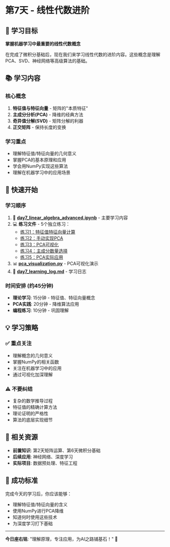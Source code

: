 # 第7天 - 线性代数进阶

## 🎯 学习目标
**掌握机器学习中最重要的线性代数概念**

在完成了微积分基础后，现在我们来学习线性代数的进阶内容。这些概念是理解PCA、SVD、神经网络等高级算法的基础。

## 📚 学习内容

### 核心概念
1. **特征值与特征向量** - 矩阵的"本质特征"
2. **主成分分析(PCA)** - 降维的经典方法
3. **奇异值分解(SVD)** - 矩阵分解的利器
4. **正交矩阵** - 保持长度的变换

### 学习重点
- 理解特征值/特征向量的几何意义
- 掌握PCA的基本原理和应用
- 学会用NumPy实现这些算法
- 理解在机器学习中的应用场景

## 🚀 快速开始

### 学习顺序
1. 📓 **[day7_linear_algebra_advanced.ipynb](./day7_linear_algebra_advanced.ipynb)** - 主要学习内容
2. 💻 **练习文件** - 5个独立练习：
   - [练习1：特征值特征向量计算](./练习1_特征值特征向量计算.py)
   - [练习2：手动实现PCA](./练习2_手动实现PCA.py)
   - [练习3：PCA可视化](./练习3_PCA可视化.py)
   - [练习4：主成分数量选择](./练习4_主成分数量选择.py)
   - [练习5：PCA实际应用](./练习5_PCA实际应用.py)
3. 📊 **[pca_visualization.py](./pca_visualization.py)** - PCA可视化演示
4. 📝 **[day7_learning_log.md](./day7_learning_log.md)** - 学习日志

### 时间安排 (约45分钟)
- **理论学习**: 15分钟 - 特征值、特征向量概念
- **PCA实践**: 20分钟 - 降维算法应用
- **编程练习**: 10分钟 - 巩固理解

## 💡 学习策略

### ✅ 重点关注
- 理解概念的几何意义
- 掌握NumPy的相关函数
- 关注在机器学习中的应用
- 通过可视化加深理解

### ⚠️ 不要纠结
- 复杂的数学推导过程
- 特征值的精确计算方法
- 理论证明的严格性
- 算法的底层实现细节

## 🔗 相关资源

- **前置知识**: 第2天矩阵运算、第6天微积分基础
- **后续应用**: 神经网络、深度学习
- **实际项目**: 数据预处理、特征工程

## 🎯 成功标准

完成今天的学习后，你应该能够：
- 理解特征值/特征向量的含义
- 使用NumPy进行PCA降维
- 知道何时使用这些技术
- 为深度学习打下基础

---

**今日座右铭**: "理解原理，专注应用，为AI之路铺基石！" 🚀 